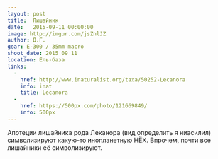 ```yaml
---
layout: post
title:  Лишайник
date:   2015-09-11 00:00:00
image: http://imgur.com/jsZnlJZ
author: Д.Г.
gear: E-300 / 35mm macro
shoot_date: 2015 09 11
location: Ёль-база
links:
  -
    href: http://www.inaturalist.org/taxa/50252-Lecanora
    info: inat
    title: Lecanora
  -
    href: https://500px.com/photo/121669849/
    info: 500px
---
```


Апотеции лишайника рода Леканора (вид определить я ниасилил) символизируют
какую-то инопланетную НЁХ. Впрочем, почти все лишайники её символизируют.
